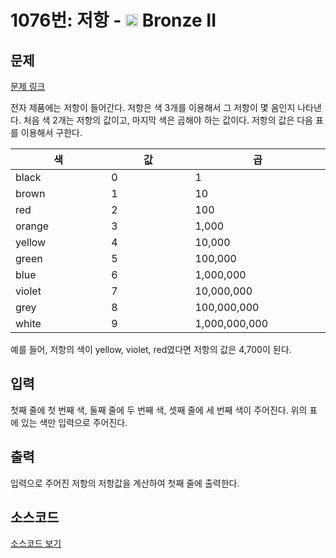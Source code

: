 # 1076번: 저항 - <img src="https://static.solved.ac/tier_small/4.svg" style="height:20px" /> Bronze II

<!-- performance -->

<!-- 문제 제출 후 깃허브에 푸시를 했을 때 제출한 코드의 성능이 입력될 공간입니다.-->

<!-- end -->

## 문제

[문제 링크](https://boj.kr/1076)


<p>전자 제품에는 저항이 들어간다. 저항은 색 3개를 이용해서 그 저항이 몇 옴인지 나타낸다. 처음 색 2개는 저항의 값이고, 마지막 색은 곱해야 하는 값이다. 저항의 값은 다음 표를 이용해서 구한다.</p>

<table class="table table-bordered table-center-30">
<thead>
<tr>
<th style="width:10%">색</th>
<th style="width:10%">값</th>
<th style="width:10%">곱</th>
</tr>
</thead>
<tbody>
<tr>
<td>black</td>
<td>0</td>
<td>1</td>
</tr>
<tr>
<td>brown</td>
<td>1</td>
<td>10</td>
</tr>
<tr>
<td>red</td>
<td>2</td>
<td>100</td>
</tr>
<tr>
<td>orange</td>
<td>3</td>
<td>1,000</td>
</tr>
<tr>
<td>yellow</td>
<td>4</td>
<td>10,000</td>
</tr>
<tr>
<td>green</td>
<td>5</td>
<td>100,000</td>
</tr>
<tr>
<td>blue</td>
<td>6</td>
<td>1,000,000</td>
</tr>
<tr>
<td>violet</td>
<td>7</td>
<td>10,000,000</td>
</tr>
<tr>
<td>grey</td>
<td>8</td>
<td>100,000,000</td>
</tr>
<tr>
<td>white</td>
<td>9</td>
<td>1,000,000,000</td>
</tr>
</tbody>
</table>

<p>예를 들어, 저항의 색이 yellow, violet, red였다면 저항의 값은 4,700이 된다.</p>



## 입력


<p>첫째 줄에 첫 번째 색, 둘째 줄에 두 번째 색, 셋째 줄에 세 번째 색이 주어진다. 위의 표에 있는 색만 입력으로 주어진다.</p>



## 출력


<p>입력으로 주어진 저항의 저항값을 계산하여 첫째 줄에 출력한다.</p>



## 소스코드

[소스코드 보기](저항.py)